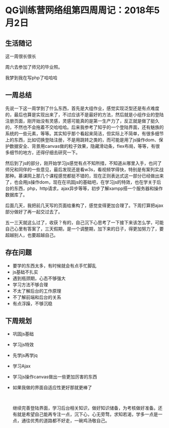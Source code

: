 # QG训练营网络组第四周周记：2018年5月2日

## 生活随记

这一周很长很长

周六去参加了师兄的毕业照。

我梦到我在写php了哈哈哈

## 一周总结

​	先说一下这一周学到了什么东西，首先是大组作业，感觉实现泛型还是有点难度的，最后也算是实现出来了，不过应该不是最好的方法，然后就是小组作业的登陆注册页面，刚开始没有灵感，灵感可能真的是第一生产力了，反正就是做了挺久的，不然也不会拖着不交哈哈哈。后来我参考了知乎的一个登陆界面，还有魅族的系统的一些元素，等等。其实知乎那个看起来简洁，但实际上不简单，有很多细节上的东西，比如切换登陆注册，不是用跳转之类的，而可能是用了js操作dom、保护数据安全、背景用canvas做的粒子效果，隐藏滑动条，flex布局，等等，有很多细节的地方，还得仔细去研究一下。

​	然后到了js的部分，刚开始学习js感觉有点不知所措，不知道从哪里入手，也问了师兄和同伴的一些意见，最后发现还是看w3s，看视频学得快，特别是有案列实战那种。慕课网上那几个课程感觉都挺不错的，现在正则表达式这一部分已经做出来了，也会用js操作dom，现在在巩固js的基础吧，在学习js的特效，也在学关于后台的东西，php，http请求，ajax异步等等，初步了解xampp搭一个服务器和操作数据库了。

​	后面几天，我把前几天写的页面给重构了，感觉变得更加合理了。下周打算把ajax部分做好了再一起交过去了。

​	五一三天就这么过了，收获？有的，自己沉下心思考了一下接下来该怎么学，可能自己心里有答案了，三天假期，是一个调整期，加下来的日子，得更加努力了，要超越别人，也要超越自己。

## 存在问题

* 要学的东西太多，有时候就会有点手忙脚乱
* js基础不扎实
* 遇到瓶颈期，心态不够强大
* 学习方法不够合理
* 不太了解后台的工作原理
* 不了解前端和后台的关系
* 有点浮躁，不够沉稳

## 下周规划

* 巩固js基础

* 学习js特效

* 先学js再学jq

* 学习Ajax

* 学习js操作canvas做出一些更加厉害的东西

* 如果我做的界面自适应性更好那就更棒了

  ​

  ​	继续完善登陆界面，学习后台相关知识，做好知识储备，为考核做好准备。还有就是希望自己能再专注一点，沉下心，心无旁骛，求知若渴，学多一点是一点，通往优秀的道路都不好走，一碗鸡汤敬自己。